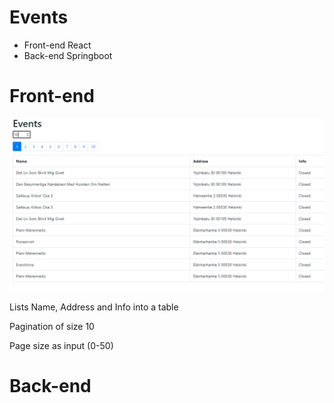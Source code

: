 # Events
* Front-end React
* Back-end Springboot

# Front-end
![](Images/Events.PNG)

Lists Name, Address and Info into a table

Pagination of size 10

Page size as input (0-50)

# Back-end

